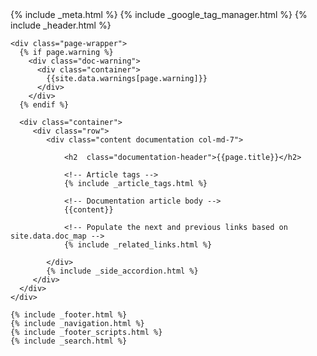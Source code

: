 <!DOCTYPE html>
<html lang="en">
{% include _meta.html %}
<body class="<%= current.source %> regular">
    {% include _google_tag_manager.html %}
    {% include _header.html %}

    <div class="page-wrapper">
      {% if page.warning %}
        <div class="doc-warning">
          <div class="container">
            {{site.data.warnings[page.warning]}}
          </div>
        </div>
      {% endif %}

      <div class="container">
         <div class="row">
            <div class="content documentation col-md-7">
                
                <h2  class="documentation-header">{{page.title}}</h2>

                <!-- Article tags -->
                {% include _article_tags.html %}

                <!-- Documentation article body -->
                {{content}}

                <!-- Populate the next and previous links based on site.data.doc_map -->
                {% include _related_links.html %}

            </div>
            {% include _side_accordion.html %}
         </div>
      </div>
    </div>
   
    {% include _footer.html %}
    {% include _navigation.html %}
    {% include _footer_scripts.html %}
    {% include _search.html %}
  </body>
</html>
